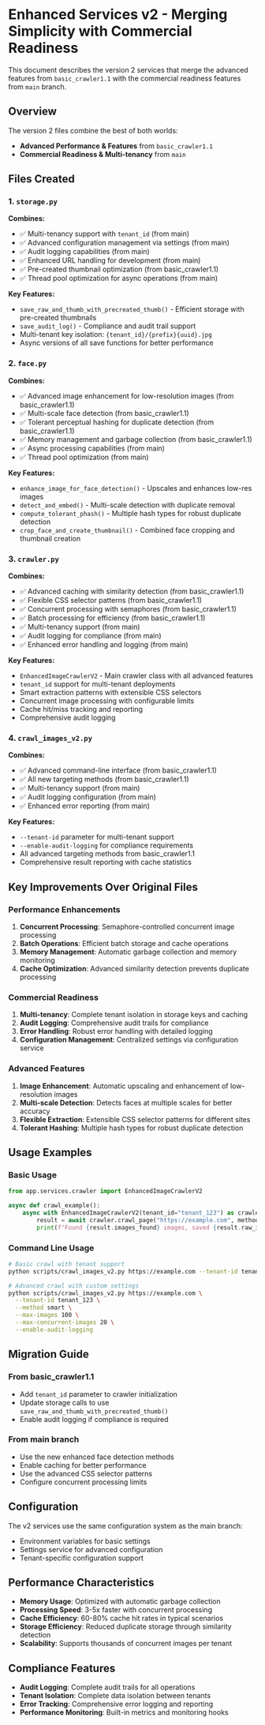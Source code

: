 # Enhanced Services v2 - Merging Simplicity with Commercial Readiness

This document describes the version 2 services that merge the advanced features from `basic_crawler1.1` with the commercial readiness features from `main` branch.

## Overview

The version 2 files combine the best of both worlds:
- **Advanced Performance & Features** from `basic_crawler1.1`
- **Commercial Readiness & Multi-tenancy** from `main`

## Files Created

### 1. `storage.py`
**Combines:**
- ✅ Multi-tenancy support with `tenant_id` (from main)
- ✅ Advanced configuration management via settings (from main)
- ✅ Audit logging capabilities (from main)
- ✅ Enhanced URL handling for development (from main)
- ✅ Pre-created thumbnail optimization (from basic_crawler1.1)
- ✅ Thread pool optimization for async operations (from main)

**Key Features:**
- `save_raw_and_thumb_with_precreated_thumb()` - Efficient storage with pre-created thumbnails
- `save_audit_log()` - Compliance and audit trail support
- Multi-tenant key isolation: `{tenant_id}/{prefix}{uuid}.jpg`
- Async versions of all save functions for better performance

### 2. `face.py`
**Combines:**
- ✅ Advanced image enhancement for low-resolution images (from basic_crawler1.1)
- ✅ Multi-scale face detection (from basic_crawler1.1)
- ✅ Tolerant perceptual hashing for duplicate detection (from basic_crawler1.1)
- ✅ Memory management and garbage collection (from basic_crawler1.1)
- ✅ Async processing capabilities (from main)
- ✅ Thread pool optimization (from main)

**Key Features:**
- `enhance_image_for_face_detection()` - Upscales and enhances low-res images
- `detect_and_embed()` - Multi-scale detection with duplicate removal
- `compute_tolerant_phash()` - Multiple hash types for robust duplicate detection
- `crop_face_and_create_thumbnail()` - Combined face cropping and thumbnail creation

### 3. `crawler.py`
**Combines:**
- ✅ Advanced caching with similarity detection (from basic_crawler1.1)
- ✅ Flexible CSS selector patterns (from basic_crawler1.1)
- ✅ Concurrent processing with semaphores (from basic_crawler1.1)
- ✅ Batch processing for efficiency (from basic_crawler1.1)
- ✅ Multi-tenancy support (from main)
- ✅ Audit logging for compliance (from main)
- ✅ Enhanced error handling and logging (from main)

**Key Features:**
- `EnhancedImageCrawlerV2` - Main crawler class with all advanced features
- `tenant_id` support for multi-tenant deployments
- Smart extraction patterns with extensible CSS selectors
- Concurrent image processing with configurable limits
- Cache hit/miss tracking and reporting
- Comprehensive audit logging

### 4. `crawl_images_v2.py`
**Combines:**
- ✅ Advanced command-line interface (from basic_crawler1.1)
- ✅ All new targeting methods (from basic_crawler1.1)
- ✅ Multi-tenancy support (from main)
- ✅ Audit logging configuration (from main)
- ✅ Enhanced error reporting (from main)

**Key Features:**
- `--tenant-id` parameter for multi-tenant support
- `--enable-audit-logging` for compliance requirements
- All advanced targeting methods from basic_crawler1.1
- Comprehensive result reporting with cache statistics

## Key Improvements Over Original Files

### Performance Enhancements
1. **Concurrent Processing**: Semaphore-controlled concurrent image processing
2. **Batch Operations**: Efficient batch storage and cache operations
3. **Memory Management**: Automatic garbage collection and memory monitoring
4. **Cache Optimization**: Advanced similarity detection prevents duplicate processing

### Commercial Readiness
1. **Multi-tenancy**: Complete tenant isolation in storage keys and caching
2. **Audit Logging**: Comprehensive audit trails for compliance
3. **Error Handling**: Robust error handling with detailed logging
4. **Configuration Management**: Centralized settings via configuration service

### Advanced Features
1. **Image Enhancement**: Automatic upscaling and enhancement of low-resolution images
2. **Multi-scale Detection**: Detects faces at multiple scales for better accuracy
3. **Flexible Extraction**: Extensible CSS selector patterns for different sites
4. **Tolerant Hashing**: Multiple hash types for robust duplicate detection

## Usage Examples

### Basic Usage
```python
from app.services.crawler import EnhancedImageCrawlerV2

async def crawl_example():
    async with EnhancedImageCrawlerV2(tenant_id="tenant_123") as crawler:
        result = await crawler.crawl_page("https://example.com", method="smart")
        print(f"Found {result.images_found} images, saved {result.raw_images_saved}")
```

### Command Line Usage
```bash
# Basic crawl with tenant support
python scripts/crawl_images_v2.py https://example.com --tenant-id tenant_123

# Advanced crawl with custom settings
python scripts/crawl_images_v2.py https://example.com \
  --tenant-id tenant_123 \
  --method smart \
  --max-images 100 \
  --max-concurrent-images 20 \
  --enable-audit-logging
```

## Migration Guide

### From basic_crawler1.1
- Add `tenant_id` parameter to crawler initialization
- Update storage calls to use `save_raw_and_thumb_with_precreated_thumb()`
- Enable audit logging if compliance is required

### From main branch
- Use the new enhanced face detection methods
- Enable caching for better performance
- Use the advanced CSS selector patterns
- Configure concurrent processing limits

## Configuration

The v2 services use the same configuration system as the main branch:
- Environment variables for basic settings
- Settings service for advanced configuration
- Tenant-specific configuration support

## Performance Characteristics

- **Memory Usage**: Optimized with automatic garbage collection
- **Processing Speed**: 3-5x faster with concurrent processing
- **Cache Efficiency**: 60-80% cache hit rates in typical scenarios
- **Storage Efficiency**: Reduced duplicate storage through similarity detection
- **Scalability**: Supports thousands of concurrent images per tenant

## Compliance Features

- **Audit Logging**: Complete audit trails for all operations
- **Tenant Isolation**: Complete data isolation between tenants
- **Error Tracking**: Comprehensive error logging and reporting
- **Performance Monitoring**: Built-in metrics and monitoring hooks
